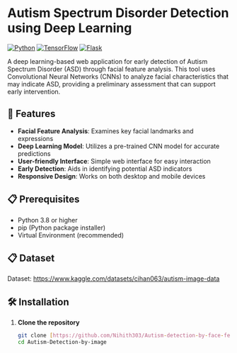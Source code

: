# Autism Spectrum Disorder Detection using Deep Learning

[![Python](https://img.shields.io/badge/Python-3.10.X%2B-blue)](https://www.python.org/)
[![TensorFlow](https://img.shields.io/badge/TensorFlow-2.16.1-orange)](https://www.tensorflow.org/)
[![Flask](https://img.shields.io/badge/Flask-3.0.3-green)](https://flask.palletsprojects.com/)

A deep learning-based web application for early detection of Autism Spectrum Disorder (ASD) through facial feature analysis. This tool uses Convolutional Neural Networks (CNNs) to analyze facial characteristics that may indicate ASD, providing a preliminary assessment that can support early intervention.

## 🚀 Features

- **Facial Feature Analysis**: Examines key facial landmarks and expressions
- **Deep Learning Model**: Utilizes a pre-trained CNN model for accurate predictions
- **User-friendly Interface**: Simple web interface for easy interaction
- **Early Detection**: Aids in identifying potential ASD indicators
- **Responsive Design**: Works on both desktop and mobile devices

## 📋 Prerequisites

- Python 3.8 or higher
- pip (Python package installer)
- Virtual Environment (recommended)

## 📋 Dataset

Dataset: https://www.kaggle.com/datasets/cihan063/autism-image-data

## 🛠 Installation

1. **Clone the repository**
   ```bash
   git clone [https://github.com/Nihith303/Autism-detection-by-face-features.git](https://github.com/Nihith303/Autism-detection-by-face-features.git)
   cd Autism-Detection-by-image
